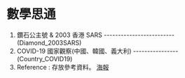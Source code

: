 # 數學思通
1. 鑽石公主號 & 2003 香港 SARS -------------------------(Diamond_2003SARS)
2. COVID-19 國家觀察(中國、韓國、義大利) ----------------(Country_COVID19)
3. Reference : 存放參考資料。
[海報](https://github.com/Mephisto-000/SCU_Math_project/blob/master/poster/%E5%82%B3%E6%9F%93%E7%97%85%E5%9F%BA%E6%9C%AC%E5%86%8D%E7%94%9F%E6%95%B8R0%E4%B9%8B%E6%8E%A2%E8%A8%8E%20.pdf)
